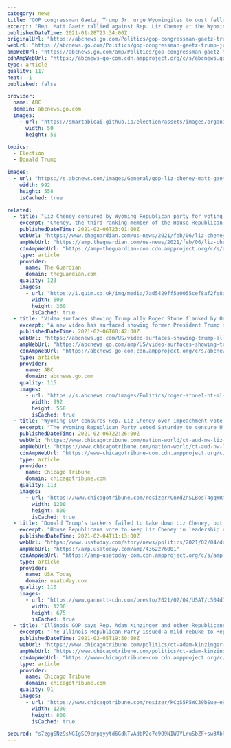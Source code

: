 ```yaml
---
category: news
title: "GOP congressman Gaetz, Trump Jr. urge Wyomingites to oust fellow Republican Liz Cheney"
excerpt: "Rep. Matt Gaetz rallied against Rep. Liz Cheney at the Wyoming State Capitol Thursday, escalating the effort among some Republicans to oust her from leadership."
publishedDateTime: 2021-01-28T23:34:00Z
originalUrl: "https://abcnews.go.com/Politics/gop-congressman-gaetz-trump-jr-urge-wyomingites-oust/story?id=75544628"
webUrl: "https://abcnews.go.com/Politics/gop-congressman-gaetz-trump-jr-urge-wyomingites-oust/story?id=75544628"
ampWebUrl: "https://abcnews.go.com/amp/Politics/gop-congressman-gaetz-trump-jr-urge-wyomingites-oust/story?id=75544628"
cdnAmpWebUrl: "https://abcnews-go-com.cdn.ampproject.org/c/s/abcnews.go.com/amp/Politics/gop-congressman-gaetz-trump-jr-urge-wyomingites-oust/story?id=75544628"
type: article
quality: 117
heat: -1
published: false

provider:
  name: ABC
  domain: abcnews.go.com
  images:
    - url: "https://smartableai.github.io/election/assets/images/organizations/abcnews.go.com-50x50.jpg"
      width: 50
      height: 50

topics:
  - Election
  - Donald Trump

images:
  - url: "https://s.abcnews.com/images/General/gop-liz-cheney-matt-gaetz-wyoming-04-gty-210128_1611878359548_hpMain_16x9_992.jpg"
    width: 992
    height: 558
    isCached: true

related:
  - title: "Liz Cheney censured by Wyoming Republican party for voting to impeach Trump"
    excerpt: "Cheney, the third ranking member of the House Republican leadership, was censured in a vote Saturday by her state’s Republican party"
    publishedDateTime: 2021-02-06T23:01:00Z
    webUrl: "https://www.theguardian.com/us-news/2021/feb/06/liz-cheney-censured-by-wyoming-republican-party-for-voting-to-impeach-trump"
    ampWebUrl: "https://amp.theguardian.com/us-news/2021/feb/06/liz-cheney-censured-by-wyoming-republican-party-for-voting-to-impeach-trump"
    cdnAmpWebUrl: "https://amp-theguardian-com.cdn.ampproject.org/c/s/amp.theguardian.com/us-news/2021/feb/06/liz-cheney-censured-by-wyoming-republican-party-for-voting-to-impeach-trump"
    type: article
    provider:
      name: The Guardian
      domain: theguardian.com
    quality: 123
    images:
      - url: "https://i.guim.co.uk/img/media/7ad5429ff5a0055cef8af2fe8a17aae778dfa887/0_40_4775_2866/master/4775.jpg?width=300&quality=45&auto=format&fit=max&dpr=2&s=da3e5b5ded9ac0ca87fea35415042fc0"
        width: 600
        height: 360
        isCached: true
  - title: "Video surfaces showing Trump ally Roger Stone flanked by Oath Keepers on morning of Jan. 6"
    excerpt: "A new video has surfaced showing former President Trump's adviser Roger Stone flanked by members of the Oath Keepers just hours before the deadly riot at the Capitol."
    publishedDateTime: 2021-02-06T00:42:00Z
    webUrl: "https://abcnews.go.com/US/video-surfaces-showing-trump-ally-roger-stone-flanked/story?id=75706765"
    ampWebUrl: "https://abcnews.go.com/amp/US/video-surfaces-showing-trump-ally-roger-stone-flanked/story?id=75706765"
    cdnAmpWebUrl: "https://abcnews-go-com.cdn.ampproject.org/c/s/abcnews.go.com/amp/US/video-surfaces-showing-trump-ally-roger-stone-flanked/story?id=75706765"
    type: article
    provider:
      name: ABC
      domain: abcnews.go.com
    quality: 115
    images:
      - url: "https://s.abcnews.com/images/Politics/roger-stone1-ht-ml-210205_1612541180760_hpMain_16x9_992.jpg"
        width: 992
        height: 558
        isCached: true
  - title: "Wyoming GOP censures Rep. Liz Cheney over impeachment vote: ‘We need to honor President Trump.’"
    excerpt: "The Wyoming Republican Party voted Saturday to censure U.S. Rep. Liz Cheney for voting to impeach President Donald Trump without “formal hearing or due process.”"
    publishedDateTime: 2021-02-06T22:26:00Z
    webUrl: "https://www.chicagotribune.com/nation-world/ct-aud-nw-liz-cheney-wyoming-gop-censure-20210206-fy3yqaahkjg3fhz3tg65fjnbxu-story.html"
    ampWebUrl: "https://www.chicagotribune.com/nation-world/ct-aud-nw-liz-cheney-wyoming-gop-censure-20210206-fy3yqaahkjg3fhz3tg65fjnbxu-story.html?outputType=amp"
    cdnAmpWebUrl: "https://www-chicagotribune-com.cdn.ampproject.org/c/s/www.chicagotribune.com/nation-world/ct-aud-nw-liz-cheney-wyoming-gop-censure-20210206-fy3yqaahkjg3fhz3tg65fjnbxu-story.html?outputType=amp"
    type: article
    provider:
      name: Chicago Tribune
      domain: chicagotribune.com
    quality: 113
    images:
      - url: "https://www.chicagotribune.com/resizer/CnYdZnSLBosT4gqWRmMqUGpBSaM=/1200x0/top/cloudfront-us-east-1.images.arcpublishing.com/tronc/7PF5NSWMSWRXVGVWTBTJCCUYOQ.aspx"
        width: 1200
        height: 800
        isCached: true
  - title: "Donald Trump's backers failed to take down Liz Cheney, but the Republican 'civil war' isn't near over"
    excerpt: "House Republicans vote to keep Liz Cheney in leadership role, despite her impeachment vote; Trump backers vowed to defeat her in a 2022 GOP primary."
    publishedDateTime: 2021-02-04T11:13:00Z
    webUrl: "https://www.usatoday.com/story/news/politics/2021/02/04/donald-trump-backers-didnt-oust-liz-cheney-but-republican-civil-war-goes/4362276001/"
    ampWebUrl: "https://amp.usatoday.com/amp/4362276001"
    cdnAmpWebUrl: "https://amp-usatoday-com.cdn.ampproject.org/c/s/amp.usatoday.com/amp/4362276001"
    type: article
    provider:
      name: USA Today
      domain: usatoday.com
    quality: 110
    images:
      - url: "https://www.gannett-cdn.com/presto/2021/02/04/USAT/c504d799-03af-495e-b0b4-98042333bc1c-Liz_Cheney_1.jpg?auto=webp&crop=5087,2862,x0,y0&format=pjpg&width=1200"
        width: 1200
        height: 675
        isCached: true
  - title: "Illinois GOP says Rep. Adam Kinzinger and other Republicans who voted to impeach Trump ‘created widespread division and anger’ in the party"
    excerpt: "The Illinois Republican Party issued a mild rebuke to Republican U.S. Rep. Adam Kinzinger, saying it disagreed with his vote to impeach former President Donald Trump as it sought to clear its agenda for a Saturday meeting to pick a new chairman who could unify the party."
    publishedDateTime: 2021-02-05T19:50:00Z
    webUrl: "https://www.chicagotribune.com/politics/ct-adam-kinzinger-illinois-republicans-20210205-7cwxhciinzcmvjyaue6ohenc2y-story.html"
    ampWebUrl: "https://www.chicagotribune.com/politics/ct-adam-kinzinger-illinois-republicans-20210205-7cwxhciinzcmvjyaue6ohenc2y-story.html?outputType=amp"
    cdnAmpWebUrl: "https://www-chicagotribune-com.cdn.ampproject.org/c/s/www.chicagotribune.com/politics/ct-adam-kinzinger-illinois-republicans-20210205-7cwxhciinzcmvjyaue6ohenc2y-story.html?outputType=amp"
    type: article
    provider:
      name: Chicago Tribune
      domain: chicagotribune.com
    quality: 91
    images:
      - url: "https://www.chicagotribune.com/resizer/kCqS5P5WC39bSue-e9RXnprCOTQ=/1200x0/center/bottom/cloudfront-us-east-1.images.arcpublishing.com/tronc/MT27UL6PIVCNVJGKREWOTHUM3E.jpg"
        width: 1200
        height: 800
        isCached: true

secured: "s7zggSNz9sNGIgSC9cnpqyytd6GdkTvAdbP2c7c9O9NIW9YLruSbZF+sw3AbRiXQcs34Qx1V2pCCm3vTA/d3WR2Dn2sQOk2ftQspe2ckWOzWX8R+SIm1icDVFxjy+2Xy0S984Zn0x4NeO6edSCgsgXGUGJ/a6ANNXsN9L9cbmO7X6kChs2ZKL4jaltvoRVh7jlBlSWYWUuGTuwu7nOb/A+nA6EXci9+pm4qBpczsg17eJaKRXVQgBXcMSQviqagZKc244e2KH0nneO5dwNaIS7aVHxVgkDD5gJ7hXDhO/A8x8r6xjLhMDwOe2a/dSUig/SSc2XblWwgN6VXZPOjBSYB/friqTqNIJoqpwZlg40w=;O9/xvL34aW9IddwCuCR1YA=="
---
```


